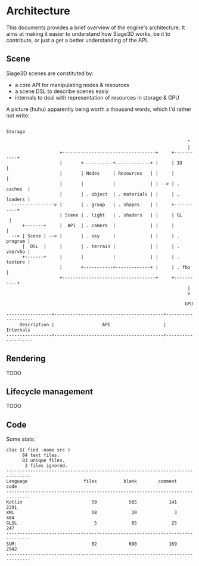 # Architecture

This documents provides a brief overview of the engine's architecture. It aims at making it easier to understand how Siage3D works, be it to contribute, or just a get a better understanding of the API.

## Scene

Siage3D scenes are constituted by:

* a core API for manipulating nodes & resources
* a scene DSL to describe scenes easiy
* internals to deal with representation of resources in storage & GPU

A picture (huhu) apparently being worth a thousand words, which I'd rather not write:

```
                                                                 Storage

                                                                    ^
                                                                    |
                    +-----------------------------------+     +-----------+
                    |       +-----------+-------------+ |     | IO        |
                    |       | Nodes     | Resources   | |     |           |
                    |       |           |             | | --> | . caches  |
                    |       | . object  | . materials | |     | . loaders |
  ----------------> |       | . group   | . shapes    | |     +-----------+ 
                    | Scene | . light   | . shaders   | |     | GL        |
      +-------+     |  API  | . camera  |             | |     |           |
  --> | Scene | --> |       | . sky     |             | |     | . program |
      |  DSL  |     |       | . terrain |             | |     | . vao/vbo |
      +-------+     |       |           |             | |     | . texture |
                    |       +-----------+-------------+ |     | . fbo     |
                    +-----------------------------------+     +-----------+
                                                                    |
                                                                    v

                                                                   GPU

-----------------+-----------------------------------------+--------------------
     Description |                  API                    |   Internals
-----------------+-----------------------------------------+--------------------
```

## Rendering

TODO

## Lifecycle management

TODO

## Code

Some stats:

```
cloc $( find -name src )
      84 text files.
      83 unique files.
       2 files ignored.
-------------------------------------------------------------------------------
Language                     files          blank        comment           code
-------------------------------------------------------------------------------
Kotlin                          59            585            141           2291
XML                             18             20              3            404
GLSL                             5             85             25            247
-------------------------------------------------------------------------------
SUM:                            82            690            169           2942
-------------------------------------------------------------------------------
```

